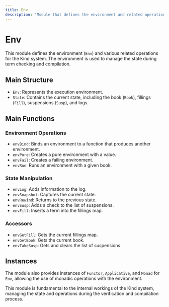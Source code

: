 ```yaml
---
title: Env
description: 'Module that defines the environment and related operations for the Kind system'
---
```


# Env

This module defines the environment (`Env`) and various related operations for the Kind system. The environment is used to manage the state during term checking and compilation.

## Main Structure

- `Env`: Represents the execution environment.
- `State`: Contains the current state, including the book (`Book`), fillings (`Fill`), suspensions (`Susp`), and logs.

## Main Functions

### Environment Operations

- `envBind`: Binds an environment to a function that produces another environment.
- `envPure`: Creates a pure environment with a value.
- `envFail`: Creates a failing environment.
- `envRun`: Runs an environment with a given book.

### State Manipulation

- `envLog`: Adds information to the log.
- `envSnapshot`: Captures the current state.
- `envRewind`: Returns to the previous state.
- `envSusp`: Adds a check to the list of suspensions.
- `envFill`: Inserts a term into the fillings map.

### Accessors

- `envGetFill`: Gets the current fillings map.
- `envGetBook`: Gets the current book.
- `envTakeSusp`: Gets and clears the list of suspensions.

## Instances

The module also provides instances of `Functor`, `Applicative`, and `Monad` for `Env`, allowing the use of monadic operations with the environment.

This module is fundamental to the internal workings of the Kind system, managing the state and operations during the verification and compilation process.
